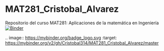 # MAT281_Cristobal_Alvarez
Repositorio del curso MAT281: Aplicaciones de la matemática en Ingeniería 
[![Binder](https://mybinder.org/badge_logo.svg)](https://mybinder.org/v2/gh/Cristobal314/MAT281_Cristobal_Alvarez/master)

.. image:: https://mybinder.org/badge_logo.svg
 :target: https://mybinder.org/v2/gh/Cristobal314/MAT281_Cristobal_Alvarez/master

